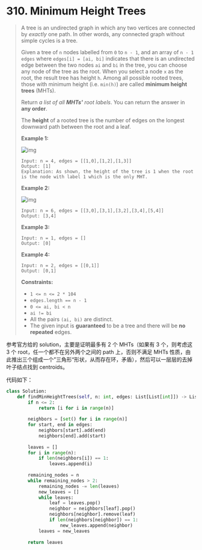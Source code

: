 # 310. Minimum Height Trees

> A tree is an undirected graph in which any two vertices are connected by *exactly* one path. In other words, any connected graph without simple cycles is a tree.
>
> Given a tree of `n` nodes labelled from `0` to `n - 1`, and an array of `n - 1` `edges` where `edges[i] = [ai, bi]` indicates that there is an undirected edge between the two nodes `ai` and `bi` in the tree, you can choose any node of the tree as the root. When you select a node `x` as the root, the result tree has height `h`. Among all possible rooted trees, those with minimum height (i.e. `min(h)`) are called **minimum height trees** (MHTs).
>
> Return *a list of all **MHTs'** root labels*. You can return the answer in **any order**.
>
> The **height** of a rooted tree is the number of edges on the longest downward path between the root and a leaf.
>
>  
>
> **Example 1:**
>
> ![img](https://assets.leetcode.com/uploads/2020/09/01/e1.jpg)
>
> ```
> Input: n = 4, edges = [[1,0],[1,2],[1,3]]
> Output: [1]
> Explanation: As shown, the height of the tree is 1 when the root is the node with label 1 which is the only MHT.
> ```
>
> **Example 2:**
>
> ![img](https://assets.leetcode.com/uploads/2020/09/01/e2.jpg)
>
> ```
> Input: n = 6, edges = [[3,0],[3,1],[3,2],[3,4],[5,4]]
> Output: [3,4]
> ```
>
> **Example 3:**
>
> ```
> Input: n = 1, edges = []
> Output: [0]
> ```
>
> **Example 4:**
>
> ```
> Input: n = 2, edges = [[0,1]]
> Output: [0,1]
> ```
>
>  
>
> **Constraints:**
>
> - `1 <= n <= 2 * 104`
> - `edges.length == n - 1`
> - `0 <= ai, bi < n`
> - `ai != bi`
> - All the pairs `(ai, bi)` are distinct.
> - The given input is **guaranteed** to be a tree and there will be **no repeated** edges.

参考官方给的 solution，主要是证明最多有 2 个 MHTs（如果有 3 个，则考虑这 3 个 root，任一个都不在另外两个之间的 path 上，否则不满足 MHTs 性质，由此推出三个组成一个”三角形“形状，从而存在环，矛盾），然后可以一层层的去掉叶子结点找到 centroids。

代码如下：

```python
class Solution:
    def findMinHeightTrees(self, n: int, edges: List[List[int]]) -> List[int]:
        if n <= 2:
            return [i for i in range(n)]
        
        neighbors = [set() for i in range(n)]
        for start, end in edges:
            neighbors[start].add(end)
            neighbors[end].add(start)
        
        leaves = []
        for i in range(n):
            if len(neighbors[i]) == 1:
                leaves.append(i)
        
        remaining_nodes = n
        while remaining_nodes > 2:
            remaining_nodes -= len(leaves)
            new_leaves = []
            while leaves:
                leaf = leaves.pop()
                neighbor = neighbors[leaf].pop()
                neighbors[neighbor].remove(leaf)
                if len(neighbors[neighbor]) == 1:
                    new_leaves.append(neighbor)
            leaves = new_leaves
        
        return leaves
```


